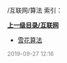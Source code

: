 /互联网/算法 索引：


**[上一级目录/互联网](/互联网/index.md)**

- [雪花算法](/互联网/算法/雪花算法.md)


<font size=2 color='grey'> 2019-09-27 12:16 </font>